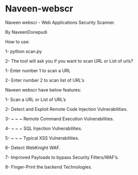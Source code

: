 # Naveen-webscr
Naveen webscr - Web Applications Security Scanner.

By NaveenDonepudi 

How to use:

1- python scan.py

2- The tool will ask you if you want to scan URL or List of urls?

1- Enter number 1 to scan a URL

2- Enter number 2 to scan list of URL's

Naveen webscr have below features:

1- Scan a URL or List of URL’s

2- Detect and Exploit Remote Code Injection Vulnerabilities.

3- ~ ~ ~ Remote Command Execution Vulnerabilities.

4- ~ ~ ~ SQL Injection Vulnerabilities.

5- ~ ~ ~ Typical XSS Vulnerabilities.

6- Detect WebKnight WAF.

7- Improved Payloads to bypass Security Filters/WAF’s.

8- Finger-Print the backend Technologies.


